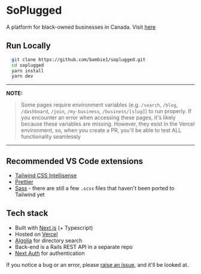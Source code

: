 # SoPlugged

A platform for black-owned businesses in Canada. Visit [here](https://www.soplugged.com)

## Run Locally

```bash
  git clone https://github.com/bambie1/soplugged.git
  cd soplugged
  yarn install
  yarn dev
```

---
**NOTE:**
> Some pages require environment variables (e.g. `/search`, `/blog`, `/dashboard`, `/join`, `/my-business`, `/business/[slug]`) to run properly. If you encounter an error when accessing these pages, it's likely because these variables are missing.
> However, they exist in the Vercel environment, so, when you create a PR, you'll be able to test ALL functionality seamlessly

---

## Recommended VS Code extensions

- [Tailwind CSS Intellisense](https://marketplace.visualstudio.com/items?itemName=bradlc.vscode-tailwindcss)
- [Prettier](https://marketplace.visualstudio.com/items?itemName=esbenp.prettier-vscode)
- [Sass](https://marketplace.visualstudio.com/items?itemName=Syler.sass-indented) - there are still a few `.scss` files that haven't been ported to Tailwind yet


## Tech stack

- Built with [Next.js](https://nextjs.org) (+ Typescript)
- Hosted on [Vercel](https://vercel.com)
- [Algolia](https://www.algolia.com/) for directory search
- Back-end is a Rails REST API in a separate repo
- [Next Auth](https://next-auth.js.org/) for authentication

If you notice a bug or an error, please [raise an issue](https://github.com/bambie1/soplugged/issues/new), and it'll be looked at.
